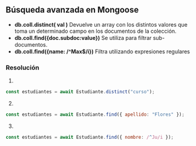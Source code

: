 ## Búsqueda avanzada en Mongoose

- **db.coll.distinct( val )** Devuelve un array con los distintos valores
  que toma un determinado campo en los documentos de la colección.
- **db.coll.ﬁnd({doc.subdoc:value})** Se utiliza para filtrar sub-documentos.
- **db.coll.ﬁnd({name: /^Max$/i})** Filtra utilizando expresiones regulares

### Resolución
1. 
  ``` javascript
  const estudiantes = await Estudiante.distinct("curso");
  ```
2. 
  ``` javascript
  const estudiantes = await Estudiante.find({ apellido: "Flores" });
  ```
3. 
  ``` javascript
  const estudiantes = await Estudiante.find({ nombre: /^Ju/i });
  ```
